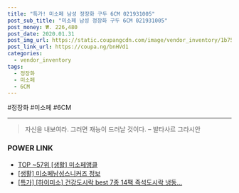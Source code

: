 ```yaml
--- 
title: "특가! 미소페 남성 정장화 구두 6CM 021931005" 
post_sub_title: "미소페 남성 정장화 구두 6CM 021931005" 
post_money: ₩. 226,480 
post_date: 2020.01.31 
post_img_url: https://static.coupangcdn.com/image/vendor_inventory/1b75/99c38b1fd9da65948a544c8eab3caece841a9230852142d323dc096fba1b.jpg 
post_link_url: https://coupa.ng/bnHVd1 
categories: 
  - vendor_inventory 
tags: 
  - 정장화 
  - 미소페 
  - 6CM 
--- 
```

  #정장화 #미소페 #6CM 
<hr> 

> 자신을 내보여라. 그러면 재능이 드러날 것이다. – 발타사르 그라시안 


### POWER LINK

* <a href="https://blog.naver.com/fasyy4321/221779729551" target="_blank"> TOP ~57위 [생활] 미소페앵클</a>
* <a href="https://blog.naver.com/fasyy4321/221765821998" target="_blank"> [생활] 미소페남성스니커즈 정보 </a>
* <a href="https://blog.naver.com/an0733/221787776627" target="_blank">[특가] [하이미소] 건강도시락 best 7종 14팩 즉석도시락 냉동...</a>
